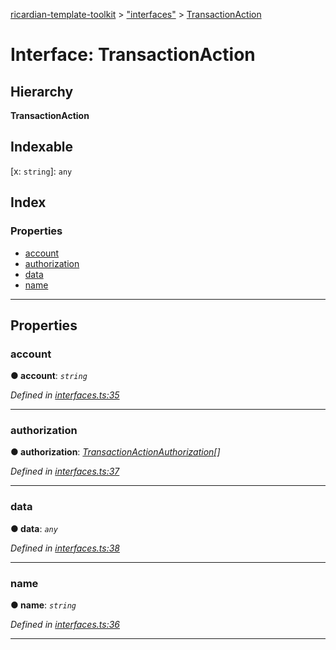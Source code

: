 [ricardian-template-toolkit](../README.md) > ["interfaces"](../modules/_interfaces_.md) > [TransactionAction](../interfaces/_interfaces_.transactionaction.md)

# Interface: TransactionAction

## Hierarchy

**TransactionAction**

## Indexable

\[x: `string`\]:&nbsp;`any`
## Index

### Properties

* [account](_interfaces_.transactionaction.md#account)
* [authorization](_interfaces_.transactionaction.md#authorization)
* [data](_interfaces_.transactionaction.md#data)
* [name](_interfaces_.transactionaction.md#name)

---

## Properties

<a id="account"></a>

###  account

**● account**: *`string`*

*Defined in [interfaces.ts:35](https://github.com/EOSIO/ricardian-template-toolkit/blob/e13c57b/src/interfaces.ts#L35)*

___
<a id="authorization"></a>

###  authorization

**● authorization**: *[TransactionActionAuthorization](_interfaces_.transactionactionauthorization.md)[]*

*Defined in [interfaces.ts:37](https://github.com/EOSIO/ricardian-template-toolkit/blob/e13c57b/src/interfaces.ts#L37)*

___
<a id="data"></a>

###  data

**● data**: *`any`*

*Defined in [interfaces.ts:38](https://github.com/EOSIO/ricardian-template-toolkit/blob/e13c57b/src/interfaces.ts#L38)*

___
<a id="name"></a>

###  name

**● name**: *`string`*

*Defined in [interfaces.ts:36](https://github.com/EOSIO/ricardian-template-toolkit/blob/e13c57b/src/interfaces.ts#L36)*

___

